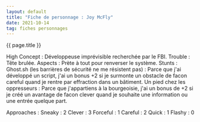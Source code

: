 ```yaml
---
layout: default
title: "Fiche de personnage : Joy McFly"
date: 2021-10-14
tag: fiches personnages
---
```


{{ page.title }}

High Concept : Développeuse imprévisible recherchée par le FBI.
Trouble : Tête brulée.
Aspects :
Prète à tout pour renverser le système.
Stunts :
Ghost.sh (les barrières de sécurité ne me résistent pas) : Parce que j'ai développé un script, j'ai un bonus +2 si je surmonte un obstacle de facon careful quand je rentre par effraction dans un bâtiment.
Un pied chez les oppresseurs : Parce que j'appartiens à la bourgeoisie, j'ai un bonus de +2 si je créé un avantage de facon clever quand je souhaite une information ou une entrée quelque part.

Approaches :
Sneaky : 2
Clever : 3
Forceful : 1
Careful : 2
Quick : 1
Flashy : 0